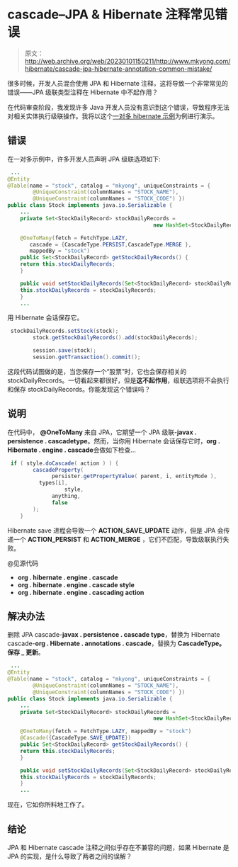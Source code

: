 # cascade–JPA & Hibernate 注释常见错误

> 原文：<http://web.archive.org/web/20230101150211/http://www.mkyong.com/hibernate/cascade-jpa-hibernate-annotation-common-mistake/>

很多时候，开发人员混合使用 JPA 和 Hibernate 注释，这将导致一个非常常见的错误——JPA 级联类型注释在 Hibernate 中不起作用？

在代码审查阶段，我发现许多 Java 开发人员没有意识到这个错误，导致程序无法对相关实体执行级联操作。我将以这个[一对多 hibernate 示例](http://web.archive.org/web/20220930231922/http://www.mkyong.com/hibernate/hibernate-one-to-many-relationship-example/)为例进行演示。

## 错误

在一对多示例中，许多开发人员声明 JPA 级联选项如下:

```java
 ...
@Entity
@Table(name = "stock", catalog = "mkyong", uniqueConstraints = {
		@UniqueConstraint(columnNames = "STOCK_NAME"),
		@UniqueConstraint(columnNames = "STOCK_CODE") })
public class Stock implements java.io.Serializable {
    ...
    private Set<StockDailyRecord> stockDailyRecords = 
                                              new HashSet<StockDailyRecord>(0);

    @OneToMany(fetch = FetchType.LAZY, 
       cascade = {CascadeType.PERSIST,CascadeType.MERGE }, 
       mappedBy = "stock")
    public Set<StockDailyRecord> getStockDailyRecords() {
	return this.stockDailyRecords;
    }

    public void setStockDailyRecords(Set<StockDailyRecord> stockDailyRecords) {
	this.stockDailyRecords = stockDailyRecords;
    }
    ... 
```

用 Hibernate 会话保存它。

```java
 stockDailyRecords.setStock(stock);        
        stock.getStockDailyRecords().add(stockDailyRecords);

        session.save(stock);
        session.getTransaction().commit(); 
```

这段代码试图做的是，当您保存一个“股票”时，它也会保存相关的 stockDailyRecords。一切看起来都很好，但是**这不起作用**，级联选项将不会执行和保存 stockDailyRecords。你能发现这个错误吗？

## 说明

在代码中， **@OneToMany** 来自 JPA，它期望一个 JPA 级联-**javax . persistence . cascadetype**。然而，当你用 Hibernate 会话保存它时，**org . Hibernate . engine . cascade**会做如下检查…

```java
 if ( style.doCascade( action ) ) {
		cascadeProperty(
	          persister.getPropertyValue( parent, i, entityMode ),
		  types[i],
    	          style,
	          anything,
	          false
		);
	} 
```

Hibernate save 进程会导致一个 **ACTION_SAVE_UPDATE** 动作，但是 JPA 会传递一个 **ACTION_PERSIST** 和 **ACTION_MERGE** ，它们不匹配，导致级联执行失败。

@见源代码

*   **org . hibernate . engine . cascade**
*   **org . hibernate . engine . cascade style**
*   **org . hibernate . engine . cascading action**

## 解决办法

删除 JPA cascade-**javax . persistence . cascade type**，替换为 Hibernate cascade-**org . Hibernate . annotations . cascade**，替换为 **CascadeType。保存 _ 更新**。

```java
 ...
@Entity
@Table(name = "stock", catalog = "mkyong", uniqueConstraints = {
		@UniqueConstraint(columnNames = "STOCK_NAME"),
		@UniqueConstraint(columnNames = "STOCK_CODE") })
public class Stock implements java.io.Serializable {
    ...
    private Set<StockDailyRecord> stockDailyRecords = 
                                              new HashSet<StockDailyRecord>(0);

    @OneToMany(fetch = FetchType.LAZY, mappedBy = "stock")
    @Cascade({CascadeType.SAVE_UPDATE})
    public Set<StockDailyRecord> getStockDailyRecords() {
	return this.stockDailyRecords;
    }

    public void setStockDailyRecords(Set<StockDailyRecord> stockDailyRecords) {
	this.stockDailyRecords = stockDailyRecords;
    }
    ... 
```

现在，它如你所料地工作了。

## 结论

JPA 和 Hibernate cascade 注释之间似乎存在不兼容的问题，如果 Hibernate 是 JPA 的实现，是什么导致了两者之间的误解？

<input type="hidden" id="mkyong-current-postId" value="3251">